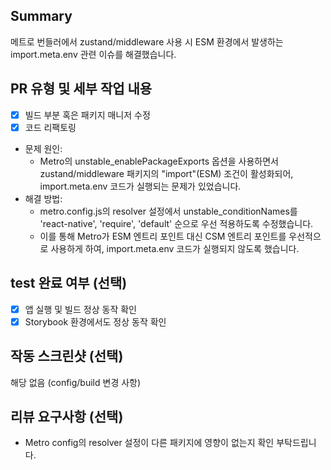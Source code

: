 ## Summary

메트로 번들러에서 zustand/middleware 사용 시 ESM 환경에서 발생하는 import.meta.env 관련 이슈를 해결했습니다.

## PR 유형 및 세부 작업 내용

- [x] 빌드 부분 혹은 패키지 매니저 수정
- [x] 코드 리팩토링

- 문제 원인:
  - Metro의 unstable_enablePackageExports 옵션을 사용하면서 zustand/middleware 패키지의 "import"(ESM) 조건이 활성화되어, import.meta.env 코드가 실행되는 문제가 있었습니다.
- 해결 방법:
  - metro.config.js의 resolver 설정에서 unstable_conditionNames를 'react-native', 'require', 'default' 순으로 우선 적용하도록 수정했습니다.
  - 이를 통해 Metro가 ESM 엔트리 포인트 대신 CSM 엔트리 포인트를 우선적으로 사용하게 하여, import.meta.env 코드가 실행되지 않도록 했습니다.

## test 완료 여부 (선택)

- [x] 앱 실행 및 빌드 정상 동작 확인
- [x] Storybook 환경에서도 정상 동작 확인

## 작동 스크린샷 (선택)

해당 없음 (config/build 변경 사항)

## 리뷰 요구사항 (선택)

- Metro config의 resolver 설정이 다른 패키지에 영향이 없는지 확인 부탁드립니다.
